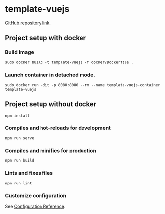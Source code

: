 # template-vuejs
[GitHub repository link](https://github.com/ArnaudBaley/template-vuejs).

## Project setup with docker

### Build image
```
sudo docker build -t template-vuejs -f docker/Dockerfile .
```

### Launch container in detached mode.
```
sudo docker run -dit -p 8080:8080 --rm --name template-vuejs-container template-vuejs
```

## Project setup without docker
```
npm install
```

### Compiles and hot-reloads for development
```
npm run serve
```

### Compiles and minifies for production
```
npm run build
```

### Lints and fixes files
```
npm run lint
```

### Customize configuration
See [Configuration Reference](https://cli.vuejs.org/config/).
